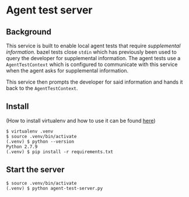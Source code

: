 # Agent test server

## Background
This service is built to enable local agent tests that require *supplemental information*.  bazel tests close `stdin` which has previously been used to query the developer for supplemental information.
The agent tests use a `AgentTestContext` which is configured to communicate with this service when the agent asks for supplemental information.

This service then prompts the developer for said information and hands it back to the `AgentTestContext`.

## Install

(How to install virtualenv and how to use it can be found [here](http://docs.python-guide.org/en/latest/dev/virtualenvs/#lower-level-virtualenv))

```
$ virtualenv .venv
$ source .venv/bin/activate
(.venv) $ python --version
Python 2.7.9
(.venv) $ pip install -r requirements.txt
```

## Start the server
```
$ source .venv/bin/activate
(.venv) $ python agent-test-server.py
```

